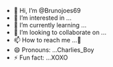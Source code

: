 - 👋 Hi, I’m @Brunojoes69
- 👀 I’m interested in ...
- 🌱 I’m currently learning ...
- 💞️ I’m looking to collaborate on ...
- 📫 How to reach me ...🤷
- 😄 Pronouns: ...Charlies_Boy
- ⚡ Fun fact: ...XOXO 

<!---
Brunojoes69/Brunojoes69 is a ✨ special ✨ repository because its `README.md` (this file) appears on your GitHub profile.
You can click the Preview link to take a look at your changes.
--->
